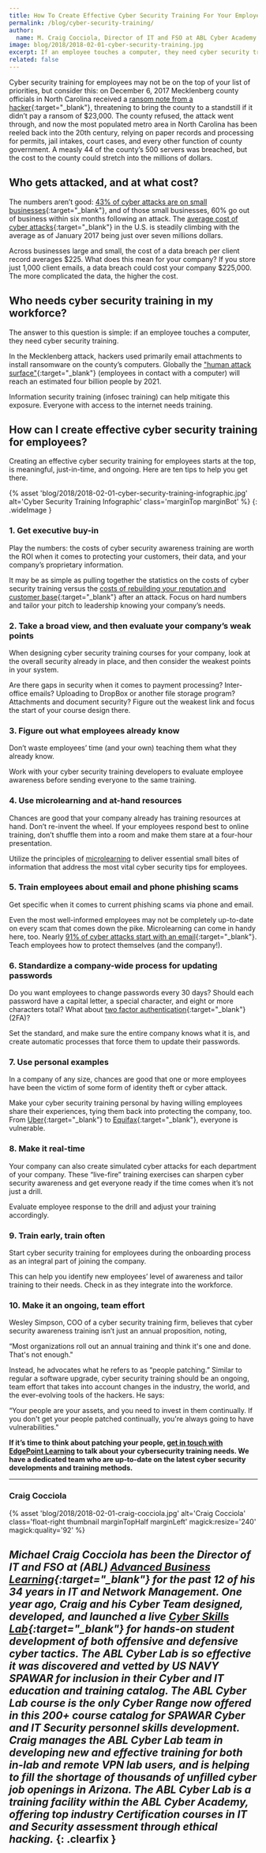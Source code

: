 ```yaml
---
title: How To Create Effective Cyber Security Training For Your Employees
permalink: /blog/cyber-security-training/
author:
  name: M. Craig Cocciola, Director of IT and FSO at ABL Cyber Academy
image: blog/2018/2018-02-01-cyber-security-training.jpg
excerpt: If an employee touches a computer, they need cyber security training. Here's how to make it actually worth their (and your) time.
related: false
---
```

Cyber security training for employees may not be on the top of your list of priorities, but consider this: on December 6, 2017 Mecklenberg county officials in North Carolina received a [ransom note from a hacker](https://www.washingtonpost.com/national/the-latest-disruption-from-county-cyberattack-continues/2017/12/07/22b6673e-db7b-11e7-a241-0848315642d0_story.html?utm_term=.09743185832b){:target="_blank"}, threatening to bring the county to a standstill if it didn’t pay a ransom of $23,000. The county refused, the attack went through, and now the most populated metro area in North Carolina has been reeled back into the 20th century, relying on paper records and processing for permits, jail intakes, court cases, and every other function of county government. A measly 44 of the county’s 500 servers was breached, but the cost to the county could stretch into the millions of dollars.

## Who gets attacked, and at what cost?

The numbers aren’t good: [43% of cyber attacks are on small businesses](https://smallbiztrends.com/2017/01/cyber-security-statistics-small-business.html){:target="_blank"}, and of those small businesses, 60% go out of business within six months following an attack. The [average cost of cyber attacks](https://www.scrypt.com/blog/average-cost-data-breach-2017-3-62-million/){:target="_blank"} in the U.S. is steadily climbing with the average as of January 2017 being just over seven millions dollars.

Across businesses large and small, the cost of a data breach per client record averages $225. What does this mean for your company? If you store just 1,000 client emails, a data breach could cost your company $225,000. The more complicated the data, the higher the cost.

## Who needs cyber security training in my workforce?

The answer to this question is simple: if an employee touches a computer, they need cyber security training.

In the Mecklenberg attack, hackers used primarily email attachments to install ransomware on the county’s computers. Globally the ["human attack surface"](https://www.csoonline.com/article/3149510/security/the-human-attack-surface-counting-it-all-up.html){:target="_blank"} (employees in contact with a computer) will reach an estimated four billion people by 2021.

Information security training (infosec training) can help mitigate this exposure. Everyone with access to the internet needs training.

## How can I create effective cyber security training for employees?

Creating an effective cyber security training for employees starts at the top, is meaningful, just-in-time, and ongoing. Here are ten tips to help you get there.

{% asset 'blog/2018/2018-02-01-cyber-security-training-infographic.jpg'
   alt='Cyber Security Training Infographic'
   class='marginTop marginBot' %}
{: .wideImage }

### 1. Get executive buy-in

Play the numbers: the costs of cyber security awareness training are worth the ROI when it comes to protecting your customers, their data, and your company’s proprietary information.

It may be as simple as pulling together the statistics on the costs of cyber security training versus the [costs of rebuilding your reputation and customer base](https://www.ibm.com/security/data-breach){:target="_blank"} after an attack. Focus on hard numbers and tailor your pitch to leadership knowing your company’s needs.

### 2. Take a broad view, and then evaluate your company’s weak points

When designing cyber security training courses for your company, look at the overall security already in place, and then consider the weakest points in your system.

Are there gaps in security when it comes to payment processing? Inter-office emails? Uploading to DropBox or another file storage program? Attachments and document security? Figure out the weakest link and focus the start of your course design there.

### 3. Figure out what employees already know

Don’t waste employees’ time (and your own) teaching them what they already know.

Work with your cyber security training developers to evaluate employee awareness before sending everyone to the same training.

### 4. Use microlearning and at-hand resources

Chances are good that your company already has training resources at hand. Don’t re-invent the wheel. If your employees respond best to online training, don’t shuffle them into a room and make them stare at a four-hour presentation.

Utilize the principles of [microlearning](/blog/microlearning) to deliver essential small bites of information that address the most vital cyber security tips for employees.

### 5. Train employees about email and phone phishing scams

Get specific when it comes to current phishing scams via phone and email.

Even the most well-informed employees may not be completely up-to-date on every scam that comes down the pike. Microlearning can come in handy here, too. Nearly [91% of cyber attacks start with an email](https://phishme.com/enterprise-phishing-susceptibility-report){:target="_blank"}. Teach employees how to protect themselves (and the company!).

### 6. Standardize a company-wide process for updating passwords

Do you want employees to change passwords every 30 days? Should each password have a capital letter, a special character, and eight or more characters total? What about [two factor authentication](https://www.cnet.com/news/two-factor-authentication-what-you-need-to-know-faq/){:target="_blank"} (2FA)?

Set the standard, and make sure the entire company knows what it is, and create automatic processes that force them to update their passwords.

### 7. Use personal examples

In a company of any size, chances are good that one or more employees have been the victim of some form of identity theft or cyber attack.

Make your cyber security training personal by having willing employees share their experiences, tying them back into protecting the company, too. From [Uber](https://www.bloomberg.com/news/articles/2017-11-21/uber-concealed-cyberattack-that-exposed-57-million-people-s-data){:target="_blank"} to [Equifax](https://www.nytimes.com/2017/09/07/business/equifax-cyberattack.html){:target="_blank"}, everyone is vulnerable.

### 8. Make it real-time

Your company can also create simulated cyber attacks for each department of your company. These “live-fire” training exercises can sharpen cyber security awareness and get everyone ready if the time comes when it’s not just a drill.

Evaluate employee response to the drill and adjust your training accordingly.

### 9. Train early, train often

Start cyber security training for employees during the onboarding process as an integral part of joining the company.

This can help you identify new employees’ level of awareness and tailor training to their needs. Check in as they integrate into the workforce.

### 10. Make it an ongoing, team effort

Wesley Simpson, COO of a cyber security training firm, believes that cyber security awareness training isn’t just an annual proposition, noting,

“Most organizations roll out an annual training and think it's one and done. That's not enough."

Instead, he advocates what he refers to as “people patching.” Similar to regular a software upgrade, cyber security training should be an ongoing, team effort that takes into account changes in the industry, the world, and the ever-evolving tools of the hackers. He says:

“Your people are your assets, and you need to invest in them continually. If you don't get your people patched continually, you're always going to have vulnerabilities."

**If it’s time to think about patching your people, [get in touch with EdgePoint Learning](/) to talk about your cybersecurity training needs. We have a dedicated team who are up-to-date on the latest cyber security developments and training methods.**

---
### Craig Cocciola

{% asset 'blog/2018/2018-02-01-craig-cocciola.jpg'
   alt='Craig Cocciola'
   class='float-right thumbnail marginTopHalf marginLeft'
   magick:resize='240'
   magick:quality='92' %}

*Michael Craig Cocciola has been the Director of IT and FSO at (ABL) [Advanced Business Learning](http://ablcyberacademy.com/){:target="_blank"} for the past 12 of his 34 years in IT and Network Management. One year ago, Craig and his Cyber Team designed, developed, and launched a live [Cyber Skills Lab](https://ablcyberlab.com/){:target="_blank"} for hands-on student development of both offensive and defensive cyber tactics. The ABL Cyber Lab is so effective it was discovered and vetted by US NAVY SPAWAR for inclusion in their Cyber and IT education and training catalog. The ABL Cyber Lab course is the only Cyber Range now offered in this 200+ course catalog for SPAWAR Cyber and IT Security personnel skills development. Craig manages the ABL Cyber Lab team in developing new and effective training for both in-lab and remote VPN lab users, and is helping to fill the shortage of thousands of unfilled cyber job openings in Arizona. The ABL Cyber Lab is a training facility within the ABL Cyber Academy, offering top industry Certification courses in IT and Security assessment through ethical hacking.*
{: .clearfix }
---
